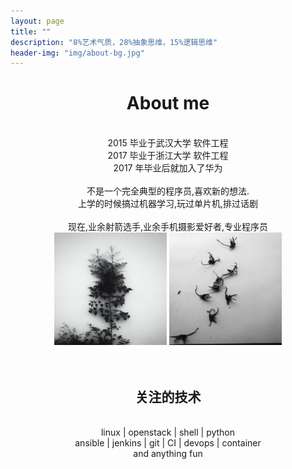 ```yaml
---
layout: page
title: ""
description: "8%艺术气质，28%抽象思维，15%逻辑思维"
header-img: "img/about-bg.jpg"
---
```


<center><h1>About me</h1><br>
2015 毕业于武汉大学 软件工程<br>
2017 毕业于浙江大学 软件工程<br>
2017 年毕业后就加入了华为<br>
<br>
不是一个完全典型的程序员,喜欢新的想法.<br>
上学的时候搞过机器学习,玩过单片机,排过话剧<br>
<br>
现在,业余射箭选手,业余手机摄影爱好者,专业程序员<br>
<tr>
<style>
img {
border: 0;
width: 180px;
height: 180px;
}
</style>
<td><img src='/img/photo/2.jpg'/></td>
<td><img src='/img/photo/3.jpg'/></td>
</tr><br>
<br>
<br>
<h2>关注的技术</h2><br>
linux | openstack | shell | python <br>
ansible | jenkins | git | CI | devops | container<br>
and anything fun<br>
</center>
